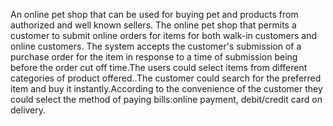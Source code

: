 An online pet shop that can be used for buying pet and products from authorized and well
known sellers. The online pet shop that permits a customer to submit online orders for items for
both walk-in customers and online customers. The system accepts the customer's submission of a
purchase order for the item in response to a time of submission being before the order cut off
time.The users could select items from different categories of product offered..The customer could
search for the preferred item and buy it instantly.According to the convenience of the customer
they could select the method of paying bills:online payment, debit/credit card on delivery.
